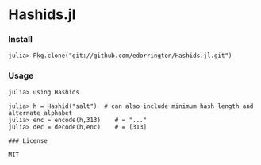 # Hashids.jl

### Install

`julia> Pkg.clone("git://github.com/edorrington/Hashids.jl.git")`

### Usage

```
julia> using Hashids

julia> h = Hashid("salt")  # can also include minimum hash length and alternate alphabet
julia> enc = encode(h,313)    # = "..."
julia> dec = decode(h,enc)    # = [313]

### License

MIT
